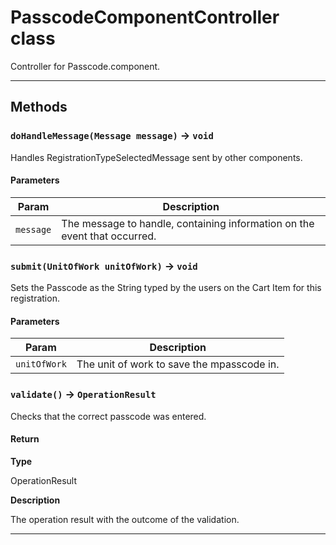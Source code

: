 # PasscodeComponentController class

Controller for Passcode.component.

---
## Methods
### `doHandleMessage(Message message)` → `void`

Handles RegistrationTypeSelectedMessage sent by other components.

#### Parameters
|Param|Description|
|-----|-----------|
|`message` |  The message to handle, containing information on the event that occurred. |

### `submit(UnitOfWork unitOfWork)` → `void`

Sets the Passcode as the String typed by the users on the Cart Item for this registration.

#### Parameters
|Param|Description|
|-----|-----------|
|`unitOfWork` |  The unit of work to save the mpasscode in. |

### `validate()` → `OperationResult`

Checks that the correct passcode was entered.

#### Return

**Type**

OperationResult

**Description**

The operation result with the outcome of the validation.

---
